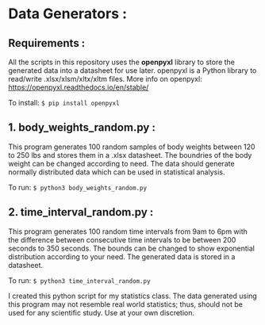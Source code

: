 # Data Generators :

## Requirements :  
All the scripts in this repository uses the <strong>openpyxl</strong> library to store the generated data into a datasheet for use later. openpyxl is a Python library to read/write .xlsx/xlsm/xltx/xltm files. More info on openpyxl: https://openpyxl.readthedocs.io/en/stable/

To install: 
```$ pip install openpyxl```  

## 1. **body_weights_random.py** :

This program generates 100 random samples of body weights between 120 to 250 lbs and stores them in a .xlsx datasheet. The boundries of the body weight can be changed according to need. The data should generate normally distributed data which can be used in statistical analysis.

To run: 
```$ python3 body_weights_random.py```

## 2. **time_interval_random.py** :

This program generates 100 random time intervals from 9am to 6pm with the difference between consecutive time intervals to be between 200 seconds to 350 seconds. The bounds can be changed to show exponential distribution according to your need. The generated data is stored in a datasheet.

To run: 
```$ python3 time_interval_random.py```

I created this python script for my statistics class. The data generated using this program may not resemble real world statistics; thus, should not be used for any scientific study. Use at your own discretion. 
